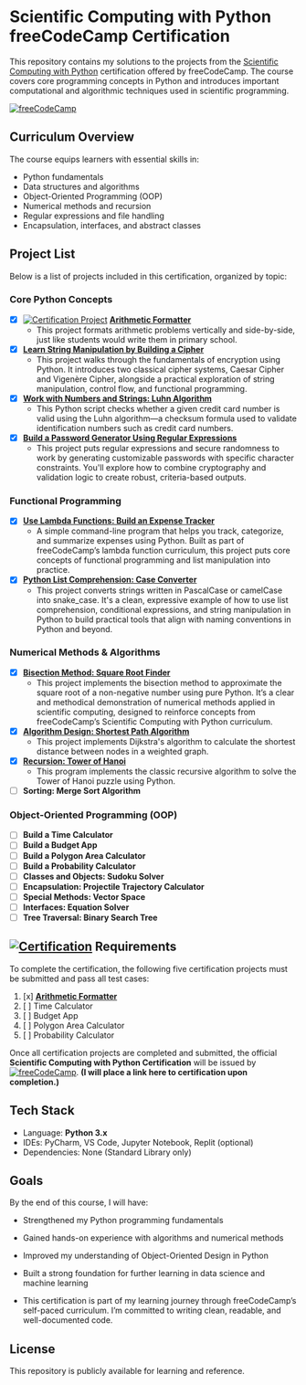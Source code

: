 # Scientific Computing with Python freeCodeCamp Certification

This repository contains my solutions to the projects from the [Scientific Computing with Python](https://www.freecodecamp.org/learn/scientific-computing-with-python/) certification offered by freeCodeCamp. The course covers core programming concepts in Python and introduces important computational and algorithmic techniques used in scientific programming.

[![freeCodeCamp](https://img.shields.io/badge/freeCodeCamp-Scientific_Computing_with_Python-0A0A23?logo=freeCodeCamp&logoColor=white&style=flat)](https://www.freecodecamp.org/learn/scientific-computing-with-python/)


## Curriculum Overview

The course equips learners with essential skills in:

- Python fundamentals
- Data structures and algorithms
- Object-Oriented Programming (OOP)
- Numerical methods and recursion
- Regular expressions and file handling
- Encapsulation, interfaces, and abstract classes

## Project List

Below is a list of projects included in this certification, organized by topic:

### Core Python Concepts

- [x] [![Certification Project](https://img.shields.io/badge/Certification-Project-blueviolet?style=flat&logo=python&logoColor=white)]()
[**Arithmetic Formatter**](./Certification-Projects/Arithmetic%20Porgram)
  - This project formats arithmetic problems vertically and side-by-side, just like students would write them in primary school.
- [x] [**Learn String Manipulation by Building a Cipher**](./Non-Certification-Projects/Section%201/cipher)
  - This project walks through the fundamentals of encryption using Python. It introduces two classical cipher systems, Caesar Cipher and Vigenère Cipher, alongside a practical exploration of string manipulation, control flow, and functional programming.
- [x] [**Work with Numbers and Strings: Luhn Algorithm**](./Non-Certification-Projects/Section%201/Luhn%20Algo)
  - This Python script checks whether a given credit card number is valid using the Luhn algorithm—a checksum formula used to validate identification numbers such as credit card numbers.
- [x] [**Build a Password Generator Using Regular Expressions**](./Non-Certification-Projects/Section%202/Password%20Generator)
  - This project puts regular expressions and secure randomness to work by generating customizable passwords with specific character constraints. You'll explore how to combine cryptography and validation logic to create robust, criteria-based outputs.

### Functional Programming
- [x] [**Use Lambda Functions: Build an Expense Tracker**](./Non-Certification-Projects/Section%201/Expense%20Tracker)
  - A simple command-line program that helps you track, categorize, and summarize expenses using Python. Built as part of freeCodeCamp’s lambda function curriculum, this project puts core concepts of functional programming and list manipulation into practice.
- [x] [**Python List Comprehension: Case Converter**](./Non-Certification-Projects/Section%201/Case%20Converter)
  - This project converts strings written in PascalCase or camelCase into snake_case. It's a clean, expressive example of how to use list comprehension, conditional expressions, and string manipulation in Python to build practical tools that align with naming conventions in Python and beyond.


### Numerical Methods & Algorithms
- [x] [**Bisection Method: Square Root Finder**](./Non-Certification-Projects/Section%201/Find%20the%20Square%20Root%20of%20a%20Number)
  - This project implements the bisection method to approximate the square root of a non-negative number using pure Python. It’s a clear and methodical demonstration of numerical methods applied in scientific computing, designed to reinforce concepts from freeCodeCamp’s Scientific Computing with Python curriculum.
- [x] [**Algorithm Design: Shortest Path Algorithm**](./Non-Certification-Projects/Section%202/Shortest%20Path)
  - This project implements Dijkstra's algorithm to calculate the shortest distance between nodes in a weighted graph.
- [x] [**Recursion: Tower of Hanoi**](./Non-Certification-Projects/Section%202/Tower%20of%20Hanoi%20Puzzle)
  - This program implements the classic recursive algorithm to solve the Tower of Hanoi puzzle using Python.
- [ ] **Sorting: Merge Sort Algorithm**

### Object-Oriented Programming (OOP)
- [ ] **Build a Time Calculator**
- [ ] **Build a Budget App**
- [ ] **Build a Polygon Area Calculator**
- [ ] **Build a Probability Calculator**
- [ ] **Classes and Objects: Sudoku Solver**
- [ ] **Encapsulation: Projectile Trajectory Calculator**
- [ ] **Special Methods: Vector Space**
- [ ] **Interfaces: Equation Solver**
- [ ] **Tree Traversal: Binary Search Tree**

## [![Certification](https://img.shields.io/badge/Certification-Project-blueviolet?style=flat&logo=python&logoColor=white)]() Requirements

To complete the certification, the following five certification projects must be submitted and pass all test cases:

1. [x] [**Arithmetic Formatter**](./Certification-Projects/Arithmetic%20Porgram)
2. [ ] Time Calculator
3. [ ] Budget App
4. [ ] Polygon Area Calculator
5. [ ] Probability Calculator

Once all certification projects are completed and submitted, the official **Scientific Computing with Python Certification** will be issued by [![freeCodeCamp](https://img.shields.io/badge/freeCodeCamp-Scientific_Computing_with_Python-0A0A23?logo=freeCodeCamp&logoColor=white&style=flat)](https://www.freecodecamp.org/learn/scientific-computing-with-python/). **(I will place a link here to certification upon completion.)**

## Tech Stack

- Language: **Python 3.x**
- IDEs: PyCharm, VS Code, Jupyter Notebook, Replit (optional)
- Dependencies: None (Standard Library only)

## Goals
By the end of this course, I will have:

- Strengthened my Python programming fundamentals

- Gained hands-on experience with algorithms and numerical methods

- Improved my understanding of Object-Oriented Design in Python

- Built a strong foundation for further learning in data science and machine learning

- This certification is part of my learning journey through freeCodeCamp’s self-paced curriculum. I’m committed to writing clean, readable, and well-documented code.

## License

This repository is publicly available for learning and reference.